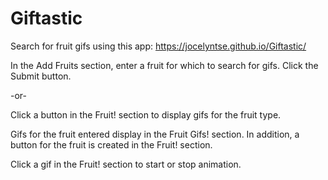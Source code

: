 # Giftastic
Search for fruit gifs using this app:
https://jocelyntse.github.io/Giftastic/

In the Add Fruits section, enter a fruit for which to search for gifs. Click the Submit button.

-or-

Click a button in the Fruit! section to display gifs for the fruit type.


Gifs for the fruit entered display in the Fruit Gifs! section. In addition, a button for the fruit is created in the Fruit! section.


Click a gif in the Fruit! section to start or stop animation.
